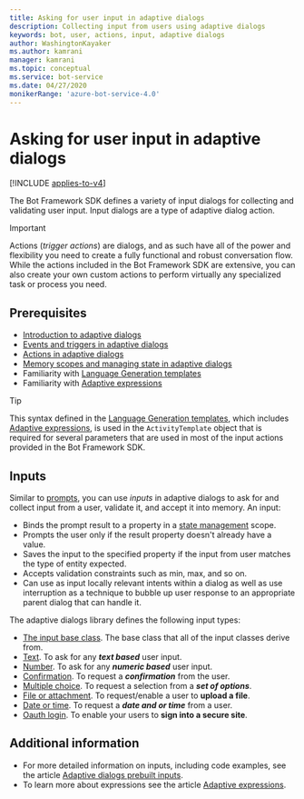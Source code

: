 ```yaml
---
title: Asking for user input in adaptive dialogs
description: Collecting input from users using adaptive dialogs
keywords: bot, user, actions, input, adaptive dialogs
author: WashingtonKayaker
ms.author: kamrani
manager: kamrani
ms.topic: conceptual
ms.service: bot-service
ms.date: 04/27/2020
monikerRange: 'azure-bot-service-4.0'
---
```


# Asking for user input in adaptive dialogs

[!INCLUDE [applies-to-v4](../includes/applies-to-v4-current.md)]

The Bot Framework SDK defines a variety of input dialogs for collecting and validating user input. Input dialogs are a type of adaptive dialog action.

> [!IMPORTANT]
> Actions (_trigger actions_) are dialogs, and as such have all of the power and flexibility you need to create a fully functional and robust conversation flow. While the actions included in the Bot Framework SDK are extensive, you can also create your own custom actions to perform virtually any specialized task or process you need.

## Prerequisites

* [Introduction to adaptive dialogs][introduction]
* [Events and triggers in adaptive dialogs][triggers]
* [Actions in adaptive dialogs][actions]
* [Memory scopes and managing state in adaptive dialogs][managing-state]
* Familiarity with [Language Generation templates][lg-templates]
* Familiarity with [Adaptive expressions][adaptive-expressions]

> [!TIP]
> This syntax defined in the [Language Generation templates][lg-templates], which includes [Adaptive expressions][adaptive-expressions], is used in the `ActivityTemplate` object that is required for several parameters that are used in most of the input actions provided in the Bot Framework SDK.

## Inputs

Similar to [prompts][prompts], you can use _inputs_ in adaptive dialogs to ask for and collect input from a user, validate it, and accept it into memory. An input:

* Binds the prompt result to a property in a [state management][managing-state] scope.
* Prompts the user only if the result property doesn't already have a value.
* Saves the input to the specified property if the input from user matches the type of entity expected.
* Accepts validation constraints such as min, max, and so on.
* Can use as input locally relevant intents within a dialog as well as use interruption as a technique to bubble up user response to an appropriate parent dialog that can handle it.

<!-- TODO P0.5: For more information, see [about interruptions in adaptive dialogs](./ all-about-interruptions.md). -->

The adaptive dialogs library defines the following input types:

* [The input base class][inputdialog]. The base class that all of the input classes derive from.
* [Text][textinput]. To ask for any ***text based*** user input.
* [Number][numberinput]. To ask for any ***numeric based*** user input.
* [Confirmation][confirminput]. To request a ***confirmation*** from the user.
* [Multiple choice][multiple-choice]. To request a selection from a ***set of options***.
* [File or attachment][attachmentinput]. To request/enable a user to **upload a file**.
* [Date or time][datetimeinput]. To request a ***date and or time*** from a user.
* [Oauth login][oauthinput]. To enable your users to **sign into a secure site**.

## Additional information

* For more detailed information on inputs, including code examples, see the article [Adaptive dialogs prebuilt inputs][prebuilt-inputs].
* To learn more about expressions see the article [Adaptive expressions][adaptive-expressions].

[introduction]:bot-builder-adaptive-dialog-introduction.md
[triggers]:bot-builder-concept-adaptive-dialog-triggers.md
[actions]:bot-builder-concept-adaptive-dialog-actions.md
[prompts]:bot-builder-concept-waterfall-dialogs.md#prompts
[authentication]:bot-builder-concept-authentication.md
[add-authentication]:bot-builder-authentication.md
[managing-state]:bot-builder-concept-adaptive-dialog-memory-states.md
[recognizers]:bot-builder-concept-adaptive-dialog-recognizers.md
[lg-templates]:bot-builder-concept-adaptive-dialog-generators.md
[adaptive-expressions]:bot-builder-concept-adaptive-expressions.md
[prebuilt-inputs]: ../adaptive-dialog/adaptive-dialog-prebuilt-inputs.md
[inputdialog]: ../adaptive-dialog/adaptive-dialog-prebuilt-inputs.md#inputdialog
[textinput]: ../adaptive-dialog/adaptive-dialog-prebuilt-inputs.md#textinput
[numberinput]: ../adaptive-dialog/adaptive-dialog-prebuilt-inputs.md#numberinput
[confirminput]: ../adaptive-dialog/adaptive-dialog-prebuilt-inputs.md#confirminput
[multiple-choice]: ../adaptive-dialog/adaptive-dialog-prebuilt-inputs.md#choiceinput
[attachmentinput]: ../adaptive-dialog/adaptive-dialog-prebuilt-inputs.md#attachmentinput
[datetimeinput]: ../adaptive-dialog/adaptive-dialog-prebuilt-inputs.md#datetimeinput
[oauthinput]: ../adaptive-dialog/adaptive-dialog-prebuilt-inputs.md#oauthinput
